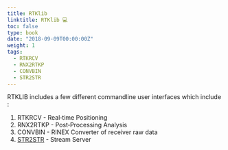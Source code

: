 ```yaml
---
title: RTKlib
linktitle: RTKlib 💻
toc: false
type: book
date: "2018-09-09T00:00:00Z"
weight: 1
tags:
  - RTKRCV
  - RNX2RTKP
  - CONVBIN
  - STR2STR
---
```


RTKLIB includes a few different commandline user interfaces which include :
1. RTKRCV - Real‐time Positioning
1. RNX2RTKP - Post‐Processing Analysis
1. CONVBIN - RINEX Converter of receiver raw data
1. [STR2STR](../str2str/) - Stream Server
